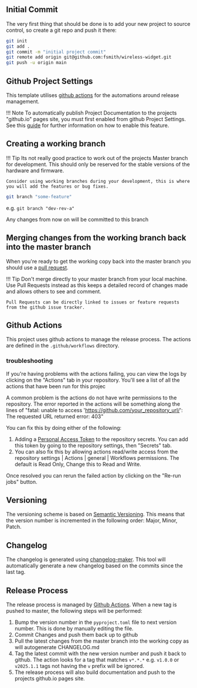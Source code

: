 
## Initial Commit

The very first thing that should be done is to add your new project to source control, so create a git repo and push it there:

``` bash
git init
git add .
git commit -m "initial project commit"
git remote add origin git@github.com:fsmith/wireless-widget.git
git push -u origin main
```

## Github Project Settings

This template utilises [github actions](https://docs.github.com/en/actions) for the automations around release management.

!!! Note 
    To automatically publish Project Documentation to the projects "github.io" pages site, you must first enabled from github Project 
    Settings.  See this [guide](https://guides.github.com/features/pages/) for further information on how to enable this feature.

## Creating a working branch

!!! Tip
    Its not really good practice to work out of the projects Master branch for development.  This should only be reserved 
    for the stable versions of the hardware and firmware.

    Consider using working branches during your development, this is where you will add the features or bug fixes.

``` bash
git branch "some-feature"
```

e.g. `git branch "dev-rev-a"`

Any changes from now on will be committed to this branch

## Merging changes from the working branch back into the master branch

When you're ready to get the working copy back into the master branch you should use a [pull request](https://docs.github.com/en/github/collaborating-with-issues-and-pull-requests/proposing-changes-to-your-work-with-pull-requests).

!!! Tip
    Don't merge directly to your master branch from your local machine.  Use Pull Requests instead
    as this keeps a detailed record of changes made and allows others to see and comment.

    Pull Requests can be directly linked to issues or feature requests from the github issue tracker.

## Github Actions

This project uses github actions to manage the release process.  The actions are defined in the `.github/workflows` directory.

### troubleshooting

If you're having problems with the actions failing, you can view the logs by clicking on the "Actions" tab in your repository.  You'll see a list of all the actions that have been run for this projec

A common problem is the actions do not have write permissions to the repository. The error reported in the actions will be something along the lines of "fatal: unable to access 'https://github.com/your_repository_url/': The requested URL returned error: 403"

You can fix this by doing either of the following:

1. Adding a [Personal Access Token](https://docs.github.com/en/github/authenticating-to-github/creating-a-personal-access-token) to the repository secrets.  You can add this token by going to the repository settings, then "Secrets" tab.
2. You can also fix this by allowing actions read/write access from the repository settings | Actions | general | Workflows permissions.  The default is Read Only, Change this to Read and Write.

Once resolved you can rerun the failed action by clicking on the "Re-run jobs" button.

## Versioning

The versioning scheme is based on [Semantic Versioning](https://semver.org/).  This means that the version number is incremented in the following order: Major, Minor, Patch.

## Changelog

The changelog is generated using [changelog-maker](https://github.com/michaelbausor/changelog-maker).  This tool will automatically generate a new changelog based on the commits since the last tag.

## Release Process

The release process is managed by [Github Actions](https://docs.github.com/en/actions).  When a new tag is pushed to master, the following steps will be performed:

 1. Bump the version number in the `pyproject.toml` file to next version number. This is done by manually editing the file.
 2. Commit Changes and push them back up to github
 3. Pull the latest changes from the master branch into the working copy as will autogenerate CHANGELOG.md
 4. Tag the latest commit with the new version number and push it back to github.  The action looks for a tag that matches `v*.*.*` e.g. `v1.0.0` or `v2025.1.1` tags not having the `v` prefix will be ignored.
 5. The release process will also build documentation and push to the projects github.io pages site.
